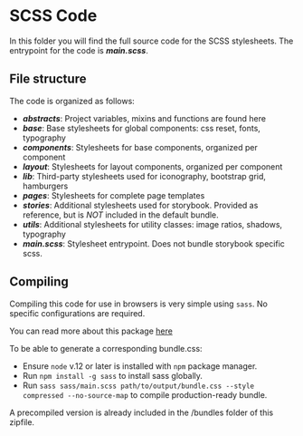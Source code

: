# SCSS Code

In this folder you will find the full source code for the SCSS stylesheets.
The entrypoint for the code is **_main.scss_**.

## File structure

The code is organized as follows:

- **_abstracts_**: Project variables, mixins and functions are found here
- **_base_**: Base stylesheets for global components: css reset, fonts, typography
- **_components_**: Stylesheets for base components, organized per component
- **_layout_**: Stylesheets for layout components, organized per component
- **_lib_**: Third-party stylesheets used for iconography, bootstrap grid, hamburgers
- **_pages_**: Stylesheets for complete page templates
- **_stories_**: Additional stylesheets used for storybook. Provided as reference, but is _NOT_ included in the default bundle.
- **_utils_**: Additional stylesheets for utility classes: image ratios, shadows, typography
- **_main.scss_**: Stylesheet entrypoint. Does not bundle storybook specific scss.

## Compiling

Compiling this code for use in browsers is very simple using `sass`. No specific configurations are required.

You can read more about this package [here](https://github.com/sass/sass)

To be able to generate a corresponding bundle.css:

- Ensure `node` v.12 or later is installed with `npm` package manager.
- Run `npm install -g sass` to install sass globally.
- Run `sass sass/main.scss path/to/output/bundle.css --style compressed --no-source-map` to compile production-ready bundle.

A precompiled version is already included in the /bundles folder of this zipfile.
